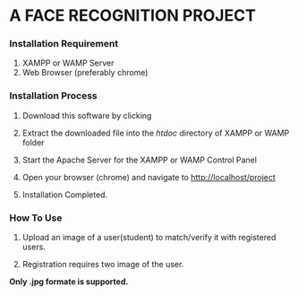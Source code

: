 # A FACE RECOGNITION PROJECT

### Installation Requirement

1. XAMPP or WAMP Server
2. Web Browser (preferably chrome)

### Installation Process

1. Download this software by clicking
2. Extract the downloaded file into the _htdoc_ directory of XAMPP or WAMP folder
3. Start the Apache Server for the XAMPP or WAMP Control Panel

4. Open your browser (chrome) and navigate to [http://localhost/project](http://localhost/project)

5. Installation Completed.

### How To Use

1. Upload an image of a user(student) to match/verify it with registered users.

2. Registration requires two image of the user.

**Only .jpg formate is supported.**
